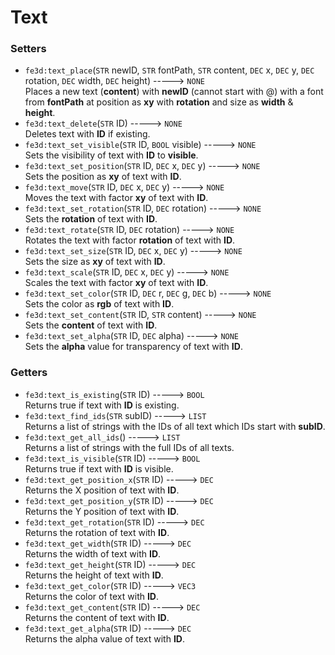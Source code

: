 # Text
### Setters
- `fe3d:text_place`(`STR` newID, `STR` fontPath, `STR` content, `DEC` x, `DEC` y, `DEC` rotation, `DEC` width, `DEC` height) -----> `NONE`  
  Places a new text (**content**) with **newID** (cannot start with @) with a font from **fontPath** at position as **xy** with **rotation** and size as **width** & **height**.
- `fe3d:text_delete`(`STR` ID) -----> `NONE`  
  Deletes text with **ID** if existing.
- `fe3d:text_set_visible`(`STR` ID, `BOOL` visible) -----> `NONE`  
  Sets the visibility of text with **ID** to **visible**.
- `fe3d:text_set_position`(`STR` ID, `DEC` x, `DEC` y) -----> `NONE`  
  Sets the position as **xy** of text with **ID**.
- `fe3d:text_move`(`STR` ID, `DEC` x, `DEC` y) -----> `NONE`  
  Moves the text with factor **xy** of text with **ID**.
- `fe3d:text_set_rotation`(`STR` ID, `DEC` rotation) -----> `NONE`  
  Sets the **rotation** of text with **ID**.
- `fe3d:text_rotate`(`STR` ID, `DEC` rotation) -----> `NONE`  
  Rotates the text with factor **rotation** of text with **ID**.
- `fe3d:text_set_size`(`STR` ID, `DEC` x, `DEC` y) -----> `NONE`  
  Sets the size as **xy** of text with **ID**.
- `fe3d:text_scale`(`STR` ID, `DEC` x, `DEC` y) -----> `NONE`  
  Scales the text with factor **xy** of text with **ID**.
- `fe3d:text_set_color`(`STR` ID, `DEC` r, `DEC` g, `DEC` b) -----> `NONE`  
  Sets the color as **rgb** of text with **ID**.
- `fe3d:text_set_content`(`STR` ID, `STR` content) -----> `NONE`  
  Sets the **content** of text with **ID**.
- `fe3d:text_set_alpha`(`STR` ID, `DEC` alpha) -----> `NONE`  
  Sets the **alpha** value for transparency of text with **ID**.
### Getters
- `fe3d:text_is_existing`(`STR` ID) -----> `BOOL`  
  Returns true if text with **ID** is existing.
- `fe3d:text_find_ids`(`STR` subID) -----> `LIST`  
  Returns a list of strings with the IDs of all text which IDs start with **subID**.
- `fe3d:text_get_all_ids`() -----> `LIST`  
  Returns a list of strings with the full IDs of all texts.
- `fe3d:text_is_visible`(`STR` ID) -----> `BOOL`  
  Returns true if text with **ID** is visible.
- `fe3d:text_get_position_x`(`STR` ID) -----> `DEC`  
  Returns the X position of text with **ID**.
- `fe3d:text_get_position_y`(`STR` ID) -----> `DEC`  
  Returns the Y position of text with **ID**.
- `fe3d:text_get_rotation`(`STR` ID) -----> `DEC`  
  Returns the rotation of text with **ID**.
- `fe3d:text_get_width`(`STR` ID) -----> `DEC`  
  Returns the width of text with **ID**.
- `fe3d:text_get_height`(`STR` ID) -----> `DEC`  
  Returns the height of text with **ID**.
- `fe3d:text_get_color`(`STR` ID) -----> `VEC3`  
  Returns the color of text with **ID**.
- `fe3d:text_get_content`(`STR` ID) -----> `DEC`  
  Returns the content of text with **ID**.
- `fe3d:text_get_alpha`(`STR` ID) -----> `DEC`  
  Returns the alpha value of text with **ID**.
